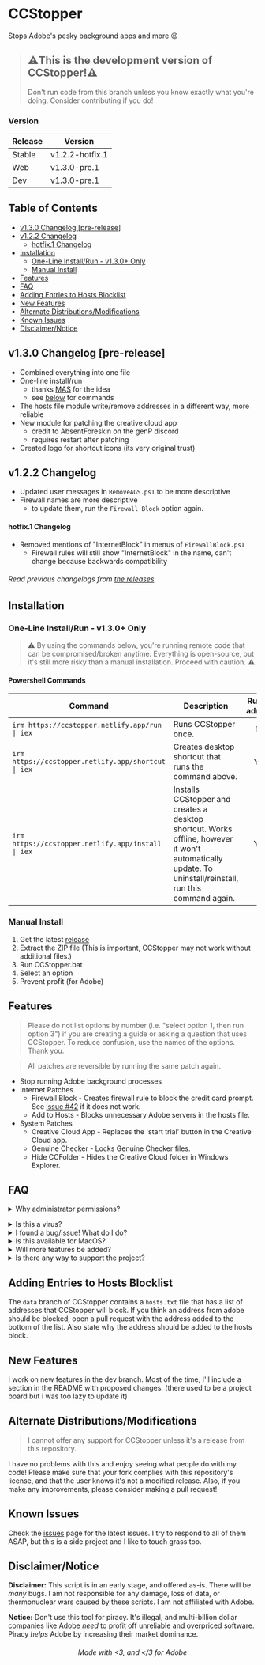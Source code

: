 # CCStopper <!-- omit in toc --> 
Stops Adobe's pesky background apps and more 😉

> ## ⚠️This is the development version of CCStopper!⚠️ <!-- omit in toc -->
> Don't run code from this branch unless you know exactly what you're doing. Consider contributing if you do!

### Version
| Release     | Version |
|-------------|-------------|
| Stable      | v1.2.2-hotfix.1      |
| Web      | v1.3.0-pre.1      |
| Dev      | v1.3.0-pre.1      |

## Table of Contents <!-- omit in toc -->
- [v1.3.0 Changelog \[pre-release\]](#v130-changelog-pre-release)
- [v1.2.2 Changelog](#v122-changelog)
    - [hotfix.1 Changelog](#hotfix1-changelog)
- [Installation](#installation)
  - [One-Line Install/Run - v1.3.0+ Only](#one-line-installrun---v130-only)
  - [Manual Install](#manual-install)
- [Features](#features)
- [FAQ](#faq)
- [Adding Entries to Hosts Blocklist](#adding-entries-to-hosts-blocklist)
- [New Features](#new-features)
- [Alternate Distributions/Modifications](#alternate-distributionsmodifications)
- [Known Issues](#known-issues)
- [Disclaimer/Notice](#disclaimernotice)

## v1.3.0 Changelog [pre-release]
- Combined everything into one file
- One-line install/run 
  - thanks [MAS](https://github.com/massgravel/Microsoft-Activation-Scripts) for the idea
  - see [below](#one-line-installrun) for commands
- The hosts file module write/remove addresses in a different way, more reliable
- New module for patching the creative cloud app 
  - credit to AbsentForeskin on the genP discord
  - requires restart after patching
- Created logo for shortcut icons (its very original trust)

## v1.2.2 Changelog
- Updated user messages in `RemoveAGS.ps1` to be more descriptive
- Firewall names are more descriptive
  - to update them, run the `Firewall Block` option again. 

#### hotfix.1 Changelog
- Removed mentions of "InternetBlock" in menus of `FirewallBlock.ps1`
  - Firewall rules will still show "InternetBlock" in the name, can't change because backwards compatibility
###### Read previous changelogs from [the releases](https://github.com/eaaasun/CCStopper/releases) <!-- omit in toc -->


## Installation

### One-Line Install/Run - v1.3.0+ Only
> ⚠️ By using the commands below, you're running remote code that can be compromised/broken anytime. Everything is open-source, but it's still more risky than a manual installation. Proceed with caution. ⚠️

#### Powershell Commands <!-- omit in toc -->

| Command | Description | Run as admin? |
|-------------|-------------|:-------------:|
| `irm https://ccstopper.netlify.app/run \| iex`      |  Runs CCStopper once.      | No |
| `irm https://ccstopper.netlify.app/shortcut \| iex`      |  Creates desktop shortcut that runs the command above.  | Yes |
| `irm https://ccstopper.netlify.app/install \| iex`      |  Installs CCStopper and creates a desktop shortcut. Works offline, however it won't automatically update. To uninstall/reinstall, run this command again.     | Yes |


### Manual Install
1. Get the latest [release](https://github.com/eaaasun/CCStopper/releases/latest)
2. Extract the ZIP file (This is important, CCStopper may not work without additional files.)
3. Run CCStopper.bat
4. Select an option
5. Prevent profit (for Adobe)

## Features
> Please do not list options by number (i.e. "select option 1, then run option 3") if you are creating a guide or asking a question that uses CCStopper. To reduce confusion, use the names of the options. Thank you.

> All patches are reversible by running the same patch again.

- Stop running Adobe background processes
- Internet Patches
  - Firewall Block - Creates firewall rule to block the credit card prompt. See [issue #42](https://github.com/eaaasun/CCStopper/issues/42) if it does not work.
  - Add to Hosts - Blocks unnecessary Adobe servers in the hosts file.
- System Patches
  - Creative Cloud App - Replaces the 'start trial' button in the Creative Cloud app.
  - Genuine Checker - Locks Genuine Checker files.
  - Hide CCFolder - Hides the Creative Cloud folder in Windows Explorer.

## FAQ
<details>
<summary>Why administrator permissions?</summary>

> This script needs those permissions to modify files and settings. CCStopper is fully open source for auditing.</details>

<details>
<summary>Is this a virus?</summary>

> Virus detections are false positives. CCStopper is fully open source for auditing.
</details>

<details>
<summary>I found a bug/issue! What do I do?</summary>

> Before submitting an issue, update to the latest version and check [the issues page](https://github.com/eaaasun/CCStopper/issues) to see if your issue is there. Please read through the issue form before submitting so the bug can be patched ASAP.
</details>

<details>
<summary>Is this available for MacOS?</summary>

> It is not available for MacOS, and I won't port it to MacOS as long as I use Windows. 
</details>

<details>
<summary>Will more features be added?</summary>

> Yes! If I am actively working on features, they will be listed in the [dev branch](https://github.com/eaaasun/ccstopper/tree/dev). Open an issue [here](https://github.com/eaaasun/CCStopper/discussions/new?category=feature-request) to suggest a feature.
</details>

<details>
<summary>Is there any way to support the project?</summary>

> Please donate your time! If you have Powershell/Batch knowledge, contribute to the project! If not, finding bugs and suggesting features is just as helpful!
</details>

## Adding Entries to Hosts Blocklist
The `data` branch of CCStopper contains a `hosts.txt` file that has a list of addresses that CCStopper will block. If you think an address from adobe should be blocked, open a pull request with the address added to the bottom of the list. Also state why the address should be added to the hosts block.
## New Features
I work on new features in the dev branch. Most of the time, I'll include a section in the README with proposed changes. (there used to be a project board but i was too lazy to update it)

## Alternate Distributions/Modifications
> I cannot offer any support for CCStopper unless it's a release from this repository.

I have no problems with this and enjoy seeing what people do with my code! Please make sure that your fork complies with this repository's license, and that the user knows it's not a modified release. Also, if you make any improvements, please consider making a pull request!

## Known Issues
Check the [issues](https://github.com/eaaasun/CCStopper/issues) page for the latest issues. I try to respond to all of them ASAP, but this is a side project and I like to touch grass too.

## Disclaimer/Notice

**Disclaimer:** This script is in an early stage, and offered as-is. There will be *many* bugs. I am not responsible for any damage, loss of data, or thermonuclear wars caused by these scripts. I am not affiliated with Adobe.

**Notice:** Don't use this tool for piracy. It's illegal, and multi-billion dollar companies like Adobe _need_ to profit off unreliable and overpriced software. Piracy _helps_ Adobe by increasing their market dominance.

<h6 align="center">Made with &lt;3, and &lt;/3 for Adobe</h6>
